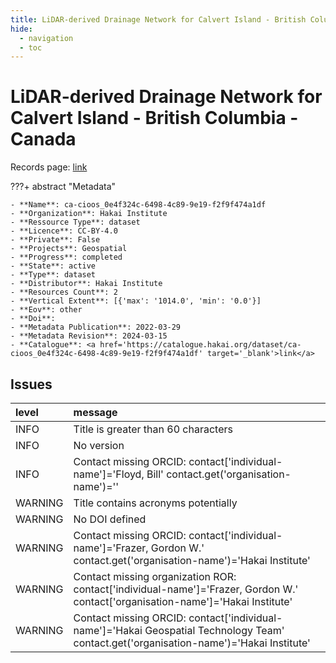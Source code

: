 ```yaml
---
title: LiDAR-derived Drainage Network for Calvert Island - British Columbia - Canada
hide:
  - navigation
  - toc
---
```


# LiDAR-derived Drainage Network for Calvert Island - British Columbia - Canada

Records page: <a href='https://catalogue.hakai.org/dataset/ca-cioos_0e4f324c-6498-4c89-9e19-f2f9f474a1df' target='_blank'>link</a>

???+ abstract "Metadata"

    - **Name**: ca-cioos_0e4f324c-6498-4c89-9e19-f2f9f474a1df 
    - **Organization**: Hakai Institute 
    - **Ressource Type**: dataset 
    - **Licence**: CC-BY-4.0 
    - **Private**: False 
    - **Projects**: Geospatial 
    - **Progress**: completed 
    - **State**: active 
    - **Type**: dataset 
    - **Distributor**: Hakai Institute 
    - **Resources Count**: 2 
    - **Vertical Extent**: [{'max': '1014.0', 'min': '0.0'}] 
    - **Eov**: other 
    - **Doi**:  
    - **Metadata Publication**: 2022-03-29 
    - **Metadata Revision**: 2024-03-15 
    - **Catalogue**: <a href='https://catalogue.hakai.org/dataset/ca-cioos_0e4f324c-6498-4c89-9e19-f2f9f474a1df' target='_blank'>link</a> 

<div id='map'></div>




## Issues
| level   | message                                                                                                                                 |
|:--------|:----------------------------------------------------------------------------------------------------------------------------------------|
| INFO    | Title is greater than 60 characters                                                                                                     |
| INFO    | No version                                                                                                                              |
| INFO    | Contact missing ORCID: contact['individual-name']='Floyd, Bill' contact.get('organisation-name')=''                                     |
| WARNING | Title contains acronyms potentially                                                                                                     |
| WARNING | No DOI defined                                                                                                                          |
| WARNING | Contact missing ORCID: contact['individual-name']='Frazer, Gordon W.' contact.get('organisation-name')='Hakai Institute'                |
| WARNING | Contact missing organization ROR:  contact['individual-name']='Frazer, Gordon W.' contact['organisation-name']='Hakai Institute'        |
| WARNING | Contact missing ORCID: contact['individual-name']='Hakai Geospatial Technology Team' contact.get('organisation-name')='Hakai Institute' |


<script>
   document.addEventListener("DOMContentLoaded", function() {
    var map = L.map('map').setView([51.505, -125.09], 5);
    L.tileLayer('https://tile.openstreetmap.org/{z}/{x}/{y}.png', {
        maxZoom: 19,
        attribution: '&copy; <a href="http://www.openstreetmap.org/copyright">OpenStreetMap</a>'
    }).addTo(map);
    var geojsonFeature = {
        "type": "Feature",
        "properties": {
            "name" : "LiDAR-derived Drainage Network for Calvert Island - British Columbia - Canada"
        },
        "geometry": {'type': 'Polygon', 'coordinates': [[[-128.16, 51.41], [-127.88, 51.41], [-127.88, 51.73], [-128.16, 51.73], [-128.16, 51.41]]]}
    }
    L.geoJSON(geojsonFeature).addTo(map);
   })
</script>